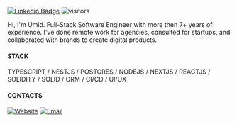 [![Linkedin Badge](https://img.shields.io/badge/-mirzabekov-blue?style=flat-square&logo=Linkedin&logoColor=white&link=https://www.linkedin.com/in/mirzabekov/)](https://www.linkedin.com/in/mirzabekov/) ![visitors](https://visitor-badge.laobi.icu/badge?page_id=umidtech)

Hi, I'm Umid. Full-Stack Software Engineer with more then 7+ years of experience.
I've done remote work for agencies, consulted for startups, and collaborated with brands to create digital products.

#### STACK

TYPESCRIPT / NESTJS / POSTGRES / NODEJS / NEXTJS / REACTJS / SOLIDITY / SOLID / ORM / CI/CD / UI/UX

#### CONTACTS

<a href="https://umid.tech/" target="_blank" rel="noopener noreferrer"><img alt="Website" src="https://img.shields.io/badge/Website-www.uiengineer.net-blue?style=flat-square&logo=google-chrome"></a>
<a href="mailto:contact@uiengineer.net"><img alt="Email" src="https://img.shields.io/badge/Email-contact@uiengineer.net-blue?style=flat-square&logo=Mail.Ru"></a>
